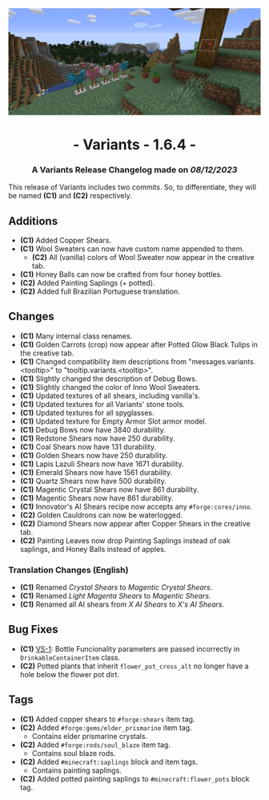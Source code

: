 <div style="text-align: center;"> <img src=ChangelogPhoto.png width="1500"> </div>

# <div style="text-align: center;">- Variants - 1.6.4 -</div>
### <div style="text-align: center;">A Variants Release Changelog made on *08/12/2023*</div>

This release of Variants includes two commits. So, to differentiate, they will be named **(C1)** and **(C2)** respectively.

## Additions
- **(C1)** Added Copper Shears.
- **(C1)** Wool Sweaters can now have custom name appended to them.
    - **(C2)** All (vanilla) colors of Wool Sweater now appear in the creative tab.
- **(C1)** Honey Balls can now be crafted from four honey bottles.
- **(C2)** Added Painting Saplings (+ potted).
- **(C2)** Added full Brazilian Portuguese translation.

## Changes
- **(C1)** Many internal class renames.
- **(C1)** Golden Carrots (crop) now appear after Potted Glow Black Tulips in the creative tab.
- **(C1)** Changed compatibility item descriptions from "messages.variants.<tooltip\>" to "tooltip.variants.<tooltip\>".
- **(C1)** Slightly changed the description of Debug Bows.
- **(C1)** Slightly changed the color of Inno Wool Sweaters.
- **(C1)** Updated textures of all shears, including vanilla's.
- **(C1)** Updated textures for all Variants' stone tools.
- **(C1)** Updated textures for all spyglasses.
- **(C1)** Updated texture for Empty Armor Slot armor model.
- **(C1)** Debug Bows now have 3840 durability.
- **(C1)** Redstone Shears now have 250 durability.
- **(C1)** Coal Shears now have 131 durability.
- **(C1)** Golden Shears now have 250 durability.
- **(C1)** Lapis Lazuli Shears now have 1671 durability.
- **(C1)** Emerald Shears now have 1561 durability.
- **(C1)** Quartz Shears now have 500 durability.
- **(C1)** Magentic Crystal Shears now have 861 durability.
- **(C1)** Magentic Shears now have 861 durability.
- **(C1)** Innovator's AI Shears recipe now accepts any `#forge:cores/inno`.
- **(C2)** Golden Cauldrons can now be waterlogged.
- **(C2)** Diamond Shears now appear after Copper Shears in the creative tab.
- **(C2)** Painting Leaves now drop Painting Saplings instead of oak saplings, and Honey Balls instead of apples.

### Translation Changes (English)
- **(C1)** Renamed *Crystal Shears* to *Magentic Crystal Shears*.
- **(C1)** Renamed *Light Magenta Shears* to *Magentic Shears*.
- **(C1)** Renamed all AI shears from *X AI Shears* to *X's AI Shears*.

## Bug Fixes
- **(C1)** [VS-1](https://github.com/Fabricio20106/Variants/issues/1): Bottle Funcionality parameters are passed incorrectly in `DrinkableContainerItem` class.
- **(C2)** Potted plants that inherit `flower_pot_cross_alt` no longer have a hole below the flower pot dirt.

## Tags
- **(C1)** Added copper shears to `#forge:shears` item tag.
- **(C2)** Added `#forge:gems/elder_prismarine` item tag.
    - Contains elder prismarine crystals.
- **(C2)** Added `#forge:rods/soul_blaze` item tag.
    - Contains soul blaze rods.
- **(C2)** Added `#minecraft:saplings` block and item tags.
    - Contains painting saplings.
- **(C2)** Added potted painting saplings to `#minecraft:flower_pots` block tag.